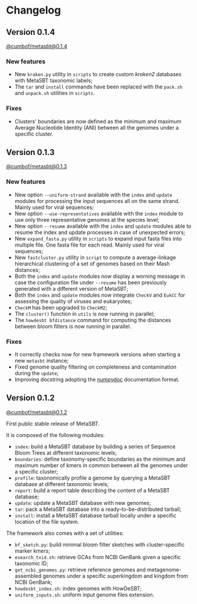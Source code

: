 # Changelog

## Version 0.1.4

[@cumbof/metasbt@0.1.4](https://github.com/cumbof/MetaSBT/releases/tag/0.1.4)

### New features

- New `kraken.py` utility in `scripts` to create custom _kraken2_ databases with MetaSBT taxonomic labels;
- The `tar` and `install` commands have been replaced with the `pack.sh` and `unpack.sh` utilities in `scripts`.

### Fixes

- Clusters' boundaries are now defined as the minimum and maximum Average Nucleotide Identity (ANI) between all the genomes under a specific cluster.

## Version 0.1.3

[@cumbof/metasbt@0.1.3](https://github.com/cumbof/MetaSBT/releases/tag/0.1.3)

### New features

- New option `--uniform-strand` available with the `index` and `update` modules for processing the input sequences all on the same strand. Mainly used for viral sequences;
- New option `--use-representatives` available with the `index` module to use only three representative genomes at the species level;
- New option `--resume` available with the `index` and `update` modules able to resume the index and update processes in case of unexpected errors;
- New `expand_fasta.py` utility in `scripts` to expand input fasta files into multiple file. One fasta file for each read. Mainly used for viral sequences;
- New `fastcluster.py` utility in `script` to compute a average-linkage hierarchical clustering of a set of genomes based on their Mash distances;
- Both the `index` and `update` modules now display a worning message in case the configuration file under `--resume` has been previously generated with a different version of MetaSBT;
- Both the `index` and `update` modules now integrate `CheckV` and `EukCC` for assessing the quality of viruses and eukaryotes;
- `CheckM` has been upgraded to `CheckM2`;
- The `cluster()` function in `utils` is now running in parallel;
- The `howdesbt bfdistance` command for computing the distances between bloom filters is now running in parallel.

### Fixes

- It correctly checks now for new framework versions when starting a new `metasbt` instance;
- Fixed genome quality filtering on completeness and contamination during the `update`;
- Improving docstring adopting the [numpydoc](https://numpydoc.readthedocs.io/en/latest/) documentation format.

## Version 0.1.2

[@cumbof/metasbt@0.1.2](https://github.com/cumbof/MetaSBT/releases/tag/0.1.2)

First public stable release of MetaSBT.

It is composed of the following modules:

- `index`: build a MetaSBT database by building a series of Sequence Bloom Trees at different taxonomic levels;
- `boundaries`: define taxonomy-specific boundaries as the minimum and maximum number of kmers in common between all the genomes under a specific cluster;
- `profile`: taxonomically profile a genome by querying a MetaSBT database at different taxonomic levels;
- `report`: build a report table describing the content of a MetaSBT database;
- `update`: update a MetaSBT database with new genomes;
- `tar`: pack a MetaSBT database into a ready-to-be-distributed tarball;
- `install`: install a MetaSBT database tarball locally under a specific location of the file system.

The framework also comes with a set of utilities:

- `bf_sketch.py`: build minimal bloom filter sketches with cluster-specific marker kmers;
- `esearch_txid.sh`: retrieve GCAs from NCBI GenBank given a specific taxonomic ID;
- `get_ncbi_genomes.py`: retrieve reference genomes and metagenome-assembled genomes under a specific superkingdom and kingdom from NCBI GenBank;
- `howdesbt_index.sh`: index genomes with HowDeSBT;
- `uniform_inputs.sh`: uniform input genome files extension.
